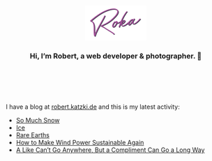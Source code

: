 <div align="center">
  <br>
  <br>
  <br>
  <br>
  <a href="https://robert.katzki.de/">
    <img width="140" src="https://github.com/ro-ka/ro-ka/blob/master/logo.svg" alt="Roka">
  </a>
  <br>
  <h3>Hi, I’m Robert, a web developer & photographer. 👋</h3>
 
  <br>
  <br>
  <br>
  <br>
</div>

I have a blog at [robert.katzki.de](https://robert.katzki.de/) and this is my latest activity:
<!-- BLOG-POST-LIST:START -->
- [So Much Snow](https://robert.katzki.de/photos/2022/so-much-snow)
- [Ice](https://robert.katzki.de/photos/2022/ice)
- [Rare Earths](https://robert.katzki.de/photos/2022/rare-earths)
- [How to Make Wind Power Sustainable Again](https://robert.katzki.de/posts/how-to-make-wind-power-sustainable-again)
- [A Like Can’t Go Anywhere, But a Compliment Can Go a Long Way](https://robert.katzki.de/posts/a-like-can-t-go-anywhere-but-a-compliment-can-go-a-long-way)
<!-- BLOG-POST-LIST:END -->

